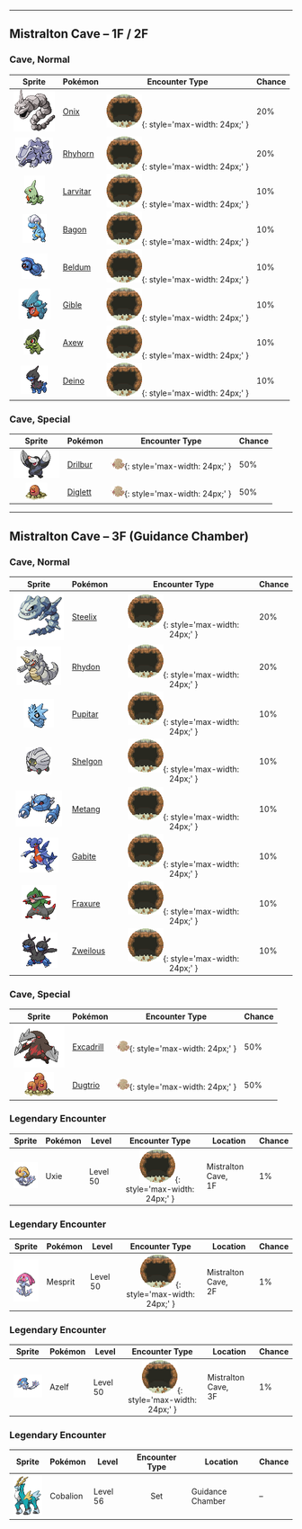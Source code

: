 

---

## Mistralton Cave – 1F / 2F

### Cave, Normal

| Sprite | Pokémon | Encounter Type | Chance |
| :---: | --- | :---: | --- |
| ![onix](../assets/sprites/onix/front.gif) | [Onix](../pokemon/onix.md/) | ![Cave, Normal](../assets/encounter_types/cave_normal.png){: style='max-width: 24px;' } | 20% |
| ![rhyhorn](../assets/sprites/rhyhorn/front.gif) | [Rhyhorn](../pokemon/rhyhorn.md/) | ![Cave, Normal](../assets/encounter_types/cave_normal.png){: style='max-width: 24px;' } | 20% |
| ![larvitar](../assets/sprites/larvitar/front.gif) | [Larvitar](../pokemon/larvitar.md/) | ![Cave, Normal](../assets/encounter_types/cave_normal.png){: style='max-width: 24px;' } | 10% |
| ![bagon](../assets/sprites/bagon/front.gif) | [Bagon](../pokemon/bagon.md/) | ![Cave, Normal](../assets/encounter_types/cave_normal.png){: style='max-width: 24px;' } | 10% |
| ![beldum](../assets/sprites/beldum/front.gif) | [Beldum](../pokemon/beldum.md/) | ![Cave, Normal](../assets/encounter_types/cave_normal.png){: style='max-width: 24px;' } | 10% |
| ![gible](../assets/sprites/gible/front.gif) | [Gible](../pokemon/gible.md/) | ![Cave, Normal](../assets/encounter_types/cave_normal.png){: style='max-width: 24px;' } | 10% |
| ![axew](../assets/sprites/axew/front.gif) | [Axew](../pokemon/axew.md/) | ![Cave, Normal](../assets/encounter_types/cave_normal.png){: style='max-width: 24px;' } | 10% |
| ![deino](../assets/sprites/deino/front.gif) | [Deino](../pokemon/deino.md/) | ![Cave, Normal](../assets/encounter_types/cave_normal.png){: style='max-width: 24px;' } | 10%

### Cave, Special

| Sprite | Pokémon | Encounter Type | Chance |
| :---: | --- | :---: | --- |
| ![drilbur](../assets/sprites/drilbur/front.gif) | [Drilbur](../pokemon/drilbur.md/) | ![Cave, Special](../assets/encounter_types/cave_special.png){: style='max-width: 24px;' } | 50% |
| ![diglett](../assets/sprites/diglett/front.gif) | [Diglett](../pokemon/diglett.md/) | ![Cave, Special](../assets/encounter_types/cave_special.png){: style='max-width: 24px;' } | 50%

---

## Mistralton Cave – 3F (Guidance Chamber)

### Cave, Normal

| Sprite | Pokémon | Encounter Type | Chance |
| :---: | --- | :---: | --- |
| ![steelix](../assets/sprites/steelix/front.gif) | [Steelix](../pokemon/steelix.md/) | ![Cave, Normal](../assets/encounter_types/cave_normal.png){: style='max-width: 24px;' } | 20% |
| ![rhydon](../assets/sprites/rhydon/front.gif) | [Rhydon](../pokemon/rhydon.md/) | ![Cave, Normal](../assets/encounter_types/cave_normal.png){: style='max-width: 24px;' } | 20% |
| ![pupitar](../assets/sprites/pupitar/front.gif) | [Pupitar](../pokemon/pupitar.md/) | ![Cave, Normal](../assets/encounter_types/cave_normal.png){: style='max-width: 24px;' } | 10% |
| ![shelgon](../assets/sprites/shelgon/front.gif) | [Shelgon](../pokemon/shelgon.md/) | ![Cave, Normal](../assets/encounter_types/cave_normal.png){: style='max-width: 24px;' } | 10% |
| ![metang](../assets/sprites/metang/front.gif) | [Metang](../pokemon/metang.md/) | ![Cave, Normal](../assets/encounter_types/cave_normal.png){: style='max-width: 24px;' } | 10% |
| ![gabite](../assets/sprites/gabite/front.gif) | [Gabite](../pokemon/gabite.md/) | ![Cave, Normal](../assets/encounter_types/cave_normal.png){: style='max-width: 24px;' } | 10% |
| ![fraxure](../assets/sprites/fraxure/front.gif) | [Fraxure](../pokemon/fraxure.md/) | ![Cave, Normal](../assets/encounter_types/cave_normal.png){: style='max-width: 24px;' } | 10% |
| ![zweilous](../assets/sprites/zweilous/front.gif) | [Zweilous](../pokemon/zweilous.md/) | ![Cave, Normal](../assets/encounter_types/cave_normal.png){: style='max-width: 24px;' } | 10%

### Cave, Special

| Sprite | Pokémon | Encounter Type | Chance |
| :---: | --- | :---: | --- |
| ![excadrill](../assets/sprites/excadrill/front.gif) | [Excadrill](../pokemon/excadrill.md/) | ![Cave, Special](../assets/encounter_types/cave_special.png){: style='max-width: 24px;' } | 50% |
| ![dugtrio](../assets/sprites/dugtrio/front.gif) | [Dugtrio](../pokemon/dugtrio.md/) | ![Cave, Special](../assets/encounter_types/cave_special.png){: style='max-width: 24px;' } | 50% |

### Legendary Encounter

| Sprite | Pokémon | Level | Encounter Type | Location | Chance |
| :---: | --- | --- | :---: | --- | --- |
| ![uxie](../assets/sprites/uxie/front.gif) | Uxie | Level 50 | ![cave_normal](../assets/encounter_types/cave_normal.png){: style='max-width: 24px;' } | Mistralton Cave,<br>1F | 1% |

### Legendary Encounter

| Sprite | Pokémon | Level | Encounter Type | Location | Chance |
| :---: | --- | --- | :---: | --- | --- |
| ![mesprit](../assets/sprites/mesprit/front.gif) | Mesprit | Level 50 | ![cave_normal](../assets/encounter_types/cave_normal.png){: style='max-width: 24px;' } | Mistralton Cave,<br>2F | 1% |

### Legendary Encounter

| Sprite | Pokémon | Level | Encounter Type | Location | Chance |
| :---: | --- | --- | :---: | --- | --- |
| ![azelf](../assets/sprites/azelf/front.gif) | Azelf | Level 50 | ![cave_normal](../assets/encounter_types/cave_normal.png){: style='max-width: 24px;' } | Mistralton Cave,<br>3F | 1% |

### Legendary Encounter

| Sprite | Pokémon | Level | Encounter Type | Location | Chance |
| :---: | --- | --- | :---: | --- | --- |
| ![cobalion](../assets/sprites/cobalion/front.gif) | Cobalion | Level 56 | Set | Guidance Chamber | – |
